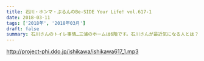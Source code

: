 ```yaml
---
title: 石川・ホンマ・ぶるんのBe-SIDE Your Life! vol.617-1
date: 2018-03-11
tags: ['2018年', '2018年03月']
draft: false
summary: 石川さんのトイレ事情…三浦のホームは6階です。石川さんが最近気になる人とは？MIURA
---
```


http://project-phi.ddo.jp/ishikawa/ishikawa617_1.mp3
